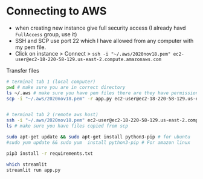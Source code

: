 # Connecting to AWS
- when creating new instance give full security access (I already havd `FullAccess` group, use it)
- SSH and SCP use port 22 which I have allowed from any computer with my pem file.
- Click on instance > Connect > `ssh -i "~/.aws/2020nov18.pem" ec2-user@ec2-18-220-58-129.us-east-2.compute.amazonaws.com`

Transfer files
```bash
# terminal tab 1 (local computer)
pwd # make sure you are in correct directory
ls ~/.aws # make sure you have pem files there are they have permission chmod 400
scp -i "~/.aws/2020nov18.pem" -r app.py ec2-user@ec2-18-220-58-129.us-east-2.compute.amazonaws.com


# terminal tab 2 (remote aws host)
ssh -i "~/.aws/2020nov18.pem" ec2-user@ec2-18-220-58-129.us-east-2.compute.amazonaws.com
ls # make sure you have files copied from scp

sudo apt-get update && sudo apt-get install python3-pip # for ubuntu
#sudo yum update && sudo yum  install python3-pip # For amazon linux

pip3 install -r requirements.txt

which streamlit
streamlit run app.py

```

